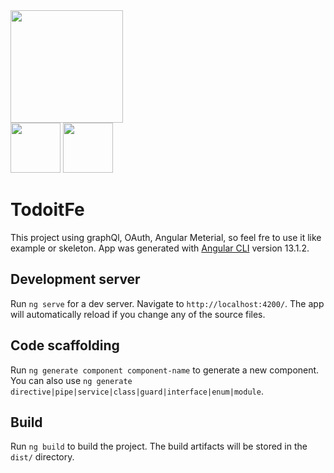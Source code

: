 <img src="https://angular.io/assets/images/logos/angular/shield-large.svg" width="180"/>

<div>
<img src="https://graphql.org/img/logo.svg" width="80"/>
<img src="https://upload.wikimedia.org/wikipedia/commons/4/4c/Typescript_logo_2020.svg" width="80"/>
</div>


# TodoitFe

This project using graphQl, OAuth, Angular Meterial, 
so feel fre to use it like example or skeleton.
App was generated with [Angular CLI](https://github.com/angular/angular-cli) version 13.1.2.

## Development server

Run `ng serve` for a dev server. Navigate to `http://localhost:4200/`. The app will automatically reload if you change any of the source files.

## Code scaffolding

Run `ng generate component component-name` to generate a new component. You can also use `ng generate directive|pipe|service|class|guard|interface|enum|module`.

## Build

Run `ng build` to build the project. The build artifacts will be stored in the `dist/` directory.
